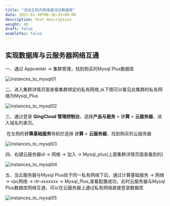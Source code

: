 ```yaml
---
title: "活动主机内网连接活动数据库"
date: 2021-01-30T00:38:25+09:00
description: Test description
weight: 40
draft: false
enableToc: false
---
```


## 实现数据库与云服务器网络互通

一、通过 Appcenter  ->  集群管理，找到购买的Mysql Plus数据库

![instances_to_mysql01](../../../_images/instances_to_mysql01.jpg)

二、进入集群详情页面查看集群绑定的私有网络,从下图可以看见此集群的私有网络为Mysql_Plus

![instances_to_mysql02](../../../_images/instances_to_mysql02.jpg)

三、通过登录 **QingCloud 管理控制台**，选择**产品与服务** > **计算** > **云服务器**，进入域名列表页。

​		在左侧的**计算基础服务**导航栏选择 **计算**  >  **云服务器**，找到购买的云服务器

 ![instances_to_mysql03](../../../_images/instances_to_mysql03.jpg)

四、右键云服务器id  ->  网络  ->  加入  ->  Mysql_plus(上面集群详情页面查看到的)

![instances_to_mysql04](../../../_images/instances_to_mysql04.png)

五、当云服务器与Mysql Plus处于同一私有网络下后，通过计算基础服务  ->  网络  ->  vpc网络  ->  rtr-xxxxxxx  ->    Mysql_Plus,查看配置成功，此时云服务器与Mysql Plus数据库网络互通，可以在云服务器上通过私有网络直接登录数据库

![instances_to_mysql05](../../../_images/instances_to_mysql05.jpg)